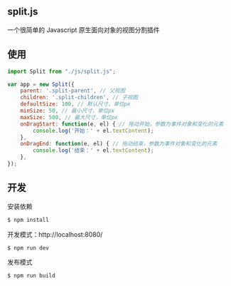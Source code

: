 ## split.js

一个很简单的 Javascript 原生面向对象的视图分割插件

## 使用

```js
import Split from "./js/split.js";

var app = new Split({
    parent: '.split-parent', // 父视图
    children: '.split-children', // 子视图
    defaultSize: 100, // 默认尺寸，单位px
    minSize: 50, // 最小尺寸，单位px
    maxSize: 500, // 最大尺寸，单位px
    onDragStart: function(e, el) { // 拖动开始，参数为事件对象和变化的元素
        console.log('开始：' + el.textContent);
    },
    onDragEnd: function(e, el) { // 拖动结束，参数为事件对象和变化的元素
        console.log('结束：' + el.textContent);
    },
});

```
## 开发

安装依赖

```sh
$ npm install
```

开发模式：http://localhost:8080/

```sh
$ npm run dev
```

发布模式

```sh
$ npm run build
```
